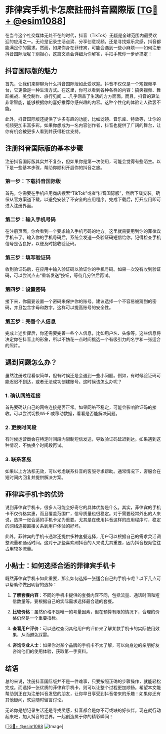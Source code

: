 # 菲律宾手机卡怎麽註冊抖音國際版 [[TG💪+ @esim1088](https://t.me/s/esim1088)]

在当今这个社交媒体无处不在的时代，抖音（TikTok）无疑是全球范围内最受欢迎的应用之一。无论是记录生活点滴、分享创意视频，还是寻找娱乐灵感，抖音都能满足你的需求。然而，如果你身在菲律宾，可能会遇到一些小麻烦——如何注册抖音国际版呢？别担心，这篇文章会详细为你解答，手把手教你一步步搞定！

## 抖音国际版的魅力

首先，让我们来聊聊为什么抖音国际版如此受欢迎。抖音不仅仅是一个短视频平台，它更像是一种生活方式。在这里，你可以看到各种各样的内容：搞笑视频、舞蹈挑战、美食制作、旅行见闻……几乎涵盖了生活的方方面面。而且，抖音的算法非常智能，能够根据你的喜好推荐你感兴趣的内容。这种个性化的体验让人欲罢不能。

此外，抖音国际版还提供了许多有趣的功能，比如滤镜、音乐库、特效等，让你的视频更加丰富多彩。如果你想成为一名内容创作者，抖音也提供了广阔的舞台，让你有机会被更多人看到并获得粉丝支持。

## 注册抖音国际版的基本步骤

注册抖音国际版其实并不复杂，但如果你是第一次使用，可能会觉得有些陌生。以下是一些基本步骤，帮助你顺利开启你的抖音之旅。

### 第一步：下载抖音国际版

首先，你需要在手机应用商店搜索“TikTok”或者“抖音国际版”，然后下载安装。确保从官方渠道下载，以避免安装了不安全的应用程序。完成下载后，打开应用即可进入注册界面。

### 第二步：输入手机号码

在注册页面，你会看到一个要求输入手机号码的地方。这里就需要用到你的菲律宾手机卡了。输入你的手机号码后，系统会发送一条验证码短信给你。记得检查手机信号是否良好，以便及时接收验证码。

### 第三步：填写验证码

收到验证码后，在应用中输入验证码以验证你的手机号码。如果一次没有收到验证码，可以尝试点击“重新发送”按钮，等待几分钟后再试。

### 第四步：设置密码

接下来，你需要设置一个密码来保护你的账号。建议选择一个不容易被猜到的密码，并且包含字母和数字，这样可以提高账号的安全性。

### 第五步：完善个人信息

完成上述步骤后，你还需要完善一些个人信息，比如用户名、头像等。这些信息将决定你在抖音上的形象，所以不妨花一点时间挑选一个有吸引力的名字和一张适合的照片。

## 遇到问题怎么办？

虽然注册过程看似简单，但有时候还是会遇到一些小问题。例如，有时候验证码可能迟迟不到达，或者无法成功创建账号。这时候该怎么办呢？

### 1. 确认网络连接

首先要确认自己的网络连接是否正常。如果网络不稳定，可能会影响验证码的接收。可以尝试切换Wi-Fi或移动数据，看看是否能解决问题。

### 2. 更换时间段

有时候运营商会在特定时间段内限制短信发送，导致验证码延迟到达。如果遇到这种情况，不妨换个时间段再试。

### 3. 联系客服

如果以上方法都无效，可以考虑联系抖音的客服寻求帮助。通常情况下，客服会在短时间内回复并提供解决方案。

## 菲律宾手机卡的优势

说到菲律宾手机卡，很多人可能会好奇它的具体优势是什么。其实，菲律宾的手机卡不仅价格实惠，而且覆盖范围广，信号质量也很稳定。对于需要经常外出的人来说，选择一张合适的手机卡尤为重要。尤其是在使用抖音这样的应用程序时，稳定的网络连接直接关系到用户体验的好坏。

此外，菲律宾的手机卡通常还提供多种套餐选择，用户可以根据自己的需求灵活调整流量和通话时间。这对于那些喜欢刷抖音的人来说尤其重要，因为抖音视频往往占用较多流量。

## 小贴士：如何选择合适的菲律宾手机卡

既然菲律宾手机卡如此重要，那么如何选择一张适合自己的手机卡呢？以下几点可以帮助你做出明智的选择：

1. **了解套餐内容**：不同的手机卡提供的套餐内容不同，包括流量、通话时间和短信数量等。要根据自己的实际需求选择最合适的套餐。

2. **比较价格**：虽然价格不是唯一的考量因素，但在预算有限的情况下，合理的价格仍然是一个重要指标。

3. **查看用户评价**：可以通过查阅其他用户的评价来了解某款手机卡的实际使用效果，从而避免踩雷。

4. **咨询专业人士**：如果你对某个品牌的手机卡不太了解，可以向身边的亲朋好友咨询他们的使用体验，获取第一手资料。

## 结语

总的来说，注册抖音国际版并不是一件难事，只要按照正确的步骤操作，就能轻松完成。而选择一张优质的菲律宾手机卡，则可以让整个过程更加顺畅。希望本文能帮助到正在为注册抖音发愁的朋友，让你早日享受到抖音带来的乐趣！如果你还有其他疑问，欢迎随时留言讨论。

无论你是想记录生活还是寻找灵感，抖音都会是你不可或缺的好伙伴。现在就行动起来吧，加入抖音的世界，一起创造属于你的精彩瞬间！

[[TG💪+ @esim1088](https://t.me/s/esim1088) ![Image](https://i.postimg.cc/4NQfJmqS/Snipaste-2025-05-13-00-14-12.png)]